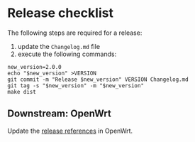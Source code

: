 # Release checklist

The following steps are required for a release:

1. update the `Changelog.md` file
2. execute the following commands:
```shell
new_version=2.0.0
echo "$new_version" >VERSION
git commit -m "Release $new_version" VERSION Changelog.md
git tag -s "$new_version" -m "$new_version"
make dist
```

## Downstream: OpenWrt

Update the
[release references](https://github.com/openwrt/packages/blob/master/admin/muninlite/Makefile)
in OpenWrt.
